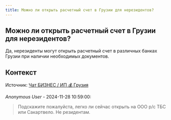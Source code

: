 ```yaml
---
title: Можно ли открыть расчетный счет в Грузии для нерезидентов?
---
```


## Можно ли открыть расчетный счет в Грузии для нерезидентов?

Да, нерезиденты могут открыть расчетный счет в различных банках Грузии при наличии необходимых документов.

## Контекст

Источник: [Чат БИЗНЕС / ИП 💰 Грузия](https://t.me/ip_ge)

_Anonymous User_ - 2024-11-28 10:59:00:

> Подскажите пожалуйста, легко ли сейчас открыть на ООО р/с ТБС или Сакартвело. Не резидентам.
